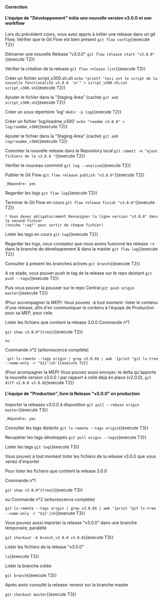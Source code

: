 #### Correction
#### L'équipe de "Développement" initie une nouvelle version v3.0.0 et son workflow
 
Lors du précédent cours, vous avez  appris à initier une release dans un git Flow,
Vérifier que le Git Flow est bien présent
 `git flow config`{{execute T2}}

 Démarrer une nouvelle Release  "v3.0.0"
 `git flow release start "v3.0.0"`{{execute T2}}
 
 Vérifier la création de la release
 `git flow release list`{{execute T2}}

 Créer un fichier script_v300.sh.sh
 `echo "printf 'Ceci est le script de la nouvelle fonctionalité v3.0.0  \n'" > script_v300.sh;cat script_v300.sh`{{execute T2}}
 
 Ajouter le fichier dans la "Staging Area" (cache)
 `git add script_v300.sh`{{execute T2}}
 
 Créer un sous répertoire 'log'
 `mkdir -p log`{{execute T2}}
 
 Créer un fichier 'log/readme_v300'
 `echo "readme v3.0.0" > log/readme_v300`{{execute T2}}
 
  Ajouter le fichier dans la "Staging Area" (cache)
 `git add log/readme_v300`{{execute T2}}
 
 Commiter la nouvelle release dans le Repository local 
  `git commit -m "ajout fichiers de la v3.0.0 "`{{execute T2}}
   
 Vérifier le nouveau commmit
 `git log --oneline`{{execute T2}}
 
 Publier le Git Flow 
 `git flow release publish "v3.0.0"`{{execute T2}}
 
 ```
 _Répondre: yes
  ```
 
 Regarder les logs 
 `git flow log`{{execute T2}}
 
 Terminer le Git Flow en cours 
 `git flow release finish "v3.0.0"`{{execute T2}}

 ```
 * Vous devez obligatoirement Renseigner la ligne version "v3.0.0" dans le second fichier  
 (touche ":wq!" pour sortir de chaque fichier)  
 ``` 

Lister les tags en cours
 `git tag`{{execute T2}}

 Regarder les logs, vous constatez que nous avons fusionné les release -->  dans la branche de développement & dans la  master 
 `git flow log`{{execute T2}}


Consulter à présent les branches actives 
  `git branch`{{execute T2}}


 
 A ce stade, vous pouver push le tag de la release sur le repo dsistant 
 `git push --tags`{{execute T2}}

Puis vous pouver la pousser sur le repo Central
 `git push origin master`{{execute T2}}
  

(Pour accompagner la MEP): Vous pouvez -à tout moment- lister le contenu d'une release, afin d'en communiquer le contenu à l'équipe de Production pour sa MEP, 
pour cela:

  Lister les fichiers que contient la release 3.0.0
    Commande n°1
   
   `git show v3.0.0^{tree}`{{execute T2}}
  
    ou 
   Commande n°2  (arborescence complète)
  
    `git ls-remote --tags origin | grep v3.0.0$ | awk '{print "git ls-tree --name-only -r "$1}'|sh`{{execute T2}}
  
 
(Pour acompagner la MEP) Vous pouvez aussi envoyer: le delta qu'apporte la nouvelle version v3.0.0 / par rapport à celle déjà en place (v2.0.0),
   `git diff v2.0.0 v3.0.0`{{execute T2}}
   
 
#### L'équipe de "Production", livre la Release "v3.0.0" en production

Importer la releases  v3.0.0 à disposition
  `git pull --rebase origin master`{{execute T3}}
 ```
 _Répondre: yes
  ```

Consulter les tags distants 
  `git ls-remote --tags origin`{{execute T3}}



Recupèrer les tags développés
  `git pull origin --tags`{{execute T3}}


Lister les tags
  `git tag`{{execute T3}}



Vous pouvez à tout moment lister les fichiers de la release v3.0.0 que vous venez d'importer

Pour lister les fichiers que contient la release 3.0.0

   Commande n°1
   
  `git show v3.0.0^{tree}`{{execute T3}}
  
  ou 
  Commande n°2  (arborescence complète)
  
  `git ls-remote --tags origin | grep v3.0.0$ | awk '{print "git ls-tree --name-only -r "$1}'|sh`{{execute T3}}

Vous pouvez aussi importer la release "v3.0.0"  dans une branche temporaire, paralèlle

  `git checkout -b branch_v3.0.0 v3.0.0`{{execute T3}}

Lister les fichiers de la release "v3.0.0"  

  `ls`{{execute T3}}

Lister la branche créée

  `git branch`{{execute T3}}

Après avoir consulté la release: revenir sur la branche master

  `git checkout master`{{execute T3}}
